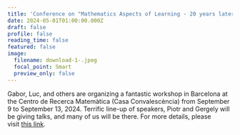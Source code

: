 ```yaml
---
title: 'Conference on "Mathematics Aspects of Learning - 20 years later" '
date: 2024-05-01T01:00:00.000Z
draft: false
profile: false
reading_time: false
featured: false
image:
  filename: download-1-.jpeg
  focal_point: Smart
  preview_only: false
---
```

Gabor, Luc, and others are organizing a fantastic workshop in Barcelona at the Centro de Recerca Matemàtica (Casa Convalescència) from September 9 to September 13, 2024. Terrific line-up of speakers, Piotr and Gergely will be giving talks, and many of us will be there. For more details, please visit [this link](https://www.crm.cat/mathematical-aspects-of-learning-theory/).
